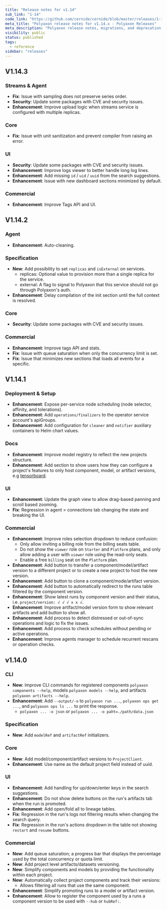 ```yaml
---
title: "Release notes for v1.14"
sub_link: "1-14"
code_link: "https://github.com/cernide/cernide/blob/master/releases/1-14.md"
meta_title: "Polyaxon release notes for v1.14.x - Polyaxon Releases"
meta_description: "Polyaxon release notes, migrations, and deprecation notes for v1.14.x."
visibility: public
status: published
tags:
  - reference
sidebar: "releases"
---
```


## V1.14.3

### Streams & Agent

- **Fix**: Issue with sampling does not preserve series order.
- **Security**: Update some packages with CVE and security issues.
- **Enhancement**: Improve upload logic when streams service is configured with multiple replicas.

### Core

- **Fix**: Issue with unit sanitization and prevent compiler from raising an error.

### UI

- **Security**: Update some packages with CVE and security issues.
- **Enhancement**: Improve logs viewer to better handle long log lines.
- **Enhancement**: Add missing `id` / `uid` / `uuid` from the search suggestions.
- **Enhancement**: Issue with new dashboard sections minimized by default.

### Commercial

- **Enhancement**: Improve Tags API and UI.

## V1.14.2

### Agent

- **Enhancement**: Auto-cleaning.

### Specification

- **New**: Add possibility to set `replicas` and `isExternal` on services.
  - replicas: Optional value to provision more than a single replica for the service.
  - external: A flag to signal to Polyaxon that this service should not go through Polyaxon's auth.
- **Enhancement**: Delay compilation of the init section until the full context is resolved.

### Core

- **Security**: Update some packages with CVE and security issues.

### Commercial

- **Enhancement**: Improve tags API and stats.
- **Fix**: Issue with queue saturation when only the concurrency limit is set.
- **Fix**: Issue that minimizes new sections that loads all events for a specific.

## V1.14.1

### Deployment & Setup

- **Enhancement**: Expose per-service node scheduling (node selector, affinity, and tolerations).
- **Enhancement**: Add `operations/finalizers` to the operator service account's apiGroups.
- **Enhancement**: Add configuration for `cleaner` and `notifier` auxiliary containers to Helm chart values.

### Docs

- **Enhancement**: Improve model registry to reflect the new projects structure.
- **Enhancement**: Add section to show users how they can configure a project's features to only host component, model, or artifact versions, e.g [tensorboard](https://cloud.polyaxon.com/ui/polyaxon/tensorboard).

### UI

- **Enhancement**: Update the graph view to allow drag-based panning and scroll based zooming.
- **Fix**: Regression in agent > connections tab changing the state and breaking the UI.

### Commercial

- **Enhancement**: Improve roles selection dropdown to reduce confusion:
  - Only allow inviting a billing role from the billing seats table.
  - Do not show the `viewer` role on `Starter` and `Platform` plans, and only allow adding a user with `viewer` role using the read-only seats.
  - Enable a free `billing` seat on the `Platform` plan.
- **Enhancement**: Add button to transfer a component/model/artifact version to a different project or to create a new project to host the new version.
- **Enhancement**: Add button to clone a component/mode/artifact version.
- **Enhancement**: Add button to automatically redirect to the runs table filtered by the component version.
- **Enhancement**: Show latest runs by component version and their status, i.e. `project/version: √ √ √ x x √`.
- **Enhancement**: Improve artifact/model version form to show relevant artifacts and add button to show all.
- **Enhancement**: Add process to detect distressed or out-of-sync operations and logic to fix the issues.
- **Enhancement**: Add process to check schedules without pending or active operations.
- **Enhancement**: Improve agents manager to schedule recurrent rescans or operation checks.

## v1.14.0

### CLI

- **New**: Improve CLI commands for registered components `polyaxon components --help`, models `polyaxon models --help`, and artifacts `polyaxon artifacts --help`.
- **Enhancement**: Add `--output/-o` to `polyaxon run ...`, `polyaxon ops get ...`, and `polyaxon ops ls ...` to print the response.
  - `polyaxon ... -o json` or `polyaxon ... -o paht=./path/data.json`

### Specification

- **New**: Add `modelRef` and `artifactRef` initializers.

### Core

- **New**: Add model/component/artifact versions to `ProjectClient`.
- **Enhancement**: Use name as the default project field instead of uuid.

### UI

- **Enhancement**: Add handling for up/down/enter keys in the search suggestions.
- **Enhancement**: Do not show delete buttons on the run's artifacts tab when the run is promoted.
- **Enhancement**: Add open/fold all to lineage tables.
- **Fix**: Regression in the run's logs not filtering results when changing the search query.
- **Fix**: Regression in the run's actions dropdown in the table not showing `restart` and `resume` buttons.

### Commercial

- **New**: Add queue saturation; a progress bar that displays the percentage used by the total concurrency or quota limit.
- **New**: Add project level artifacts/datasets versioning.
- **New**: Simplify components and models by providing the functionality within each project.
- **New**: Automatically collect project components and track their versions:
  - Allows filtering all runs that use the same component.
- **Enhancement**: Simplify promoting runs to a model or artifact version.
- **Enhancement**: Allow to register the component used by a runs a component version to be used with `--hub` or `hubRef:`.
